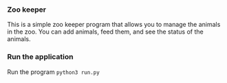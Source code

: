 ### Zoo keeper

This is a simple zoo keeper program that allows you to manage the animals in the zoo. You can add animals, feed them, and see the status of the animals.

### Run the application

Run the program `python3 run.py`
